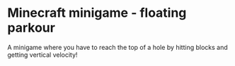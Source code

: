 # Minecraft minigame - floating parkour

A minigame where you have to reach the top of a hole by hitting blocks and getting vertical velocity!
